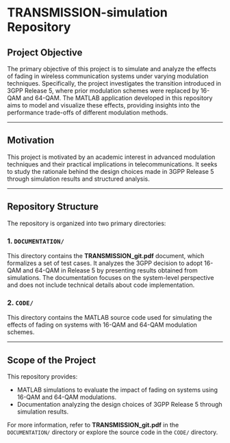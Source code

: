 # TRANSMISSION-simulation Repository

## Project Objective  
The primary objective of this project is to simulate and analyze the effects of fading in wireless communication systems under varying modulation techniques. Specifically, the project investigates the transition introduced in 3GPP Release 5, where prior modulation schemes were replaced by 16-QAM and 64-QAM. The MATLAB application developed in this repository aims to model and visualize these effects, providing insights into the performance trade-offs of different modulation methods.

---

## Motivation  
This project is motivated by an academic interest in advanced modulation techniques and their practical implications in telecommunications. It seeks to study the rationale behind the design choices made in 3GPP Release 5 through simulation results and structured analysis.  

---

## Repository Structure  
The repository is organized into two primary directories:  

### 1. `DOCUMENTATION/`  
This directory contains the **TRANSMISSION_git.pdf** document, which formalizes a set of test cases. It analyzes the 3GPP decision to adopt 16-QAM and 64-QAM in Release 5 by presenting results obtained from simulations. The documentation focuses on the system-level perspective and does not include technical details about code implementation.  

### 2. `CODE/`  
This directory contains the MATLAB source code used for simulating the effects of fading on systems with 16-QAM and 64-QAM modulation schemes.  

---

## Scope of the Project  
This repository provides:  
- MATLAB simulations to evaluate the impact of fading on systems using 16-QAM and 64-QAM modulations.  
- Documentation analyzing the design choices of 3GPP Release 5 through simulation results.  

For more information, refer to **TRANSMISSION_git.pdf** in the `DOCUMENTATION/` directory or explore the source code in the `CODE/` directory.
